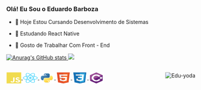 ### Olá! Eu Sou o Eduardo Barboza 

- 🔭 Hoje Estou Cursando Desenvolvimento de Sistemas
- 🌱 Estudando React Native 
- 👯 Gosto de Trabalhar Com Front - End

   <div>
  <a href="https://github.com/eduardobarboza">
 ![Anurag's GitHub stats](https://github-readme-stats.vercel.app/api?username=eduardobarboza&theme=dracula)
  <img height="180em" src="https://github-readme-stats.vercel.app/api/top-langs/?username=eduardobarboza&layout=compact&langs_count=16&theme=dracula"/>
</div>

 <div style="display: inline_block"><br>
  <img align="center" alt="Edu-Js" height="30" width="40" src="https://raw.githubusercontent.com/devicons/devicon/master/icons/javascript/javascript-plain.svg">
  <img align="center" alt="Edu-React" height="30" width="40" src="https://raw.githubusercontent.com/devicons/devicon/master/icons/react/react-original.svg">
  <img align="center" alt="Edu-Python" height="30" width="40" src="https://raw.githubusercontent.com/devicons/devicon/master/icons/python/python-original.svg">
  <img align="center" alt="Edu-HTML" height="30" width="40" src="https://raw.githubusercontent.com/devicons/devicon/master/icons/html5/html5-original.svg">
  <img align="center" alt="Edu-CSS" height="30" width="40" src="https://raw.githubusercontent.com/devicons/devicon/master/icons/css3/css3-original.svg">
  <img align="center" alt="Edu-Csharp" height="30" width="40" src="https://raw.githubusercontent.com/devicons/devicon/master/icons/csharp/csharp-original.svg">

   
 
  <img align="right" alt="Edu-yoda" src="https://i.picasion.com/pic92/9e99ffe9d4e15d554c0955fbd07af32d.gif">
</div>


